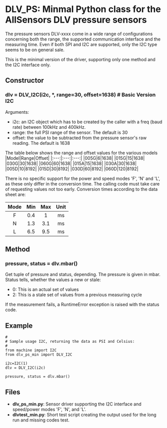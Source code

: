 # DLV_PS: Minmal Python class for the AllSensors DLV pressure sensors

The pressure sensors DLV-xxxx come in a wide range of configurations concerning
both the range, the supported communication interface and the measuring time.
Even if both SPI and I2C are supported, only the I2C type seems to be on general sale.

This is the minimal version of the driver, supporting only one method and
the I2C interface only.
## **Constructor**

### **dlv = DLV_I2C(i2c, \*, range=30, offset=1638) # Basic Version I2C**

Arguments: 

- i2c: an I2C object which has to be created by the caller with a freq (baud rate) between 100kHz and 400kHz. 
- range: the full PSI range of the sensor. The default is 30
- offset: the value to be subtracted from the pressure sensor's raw reading. The default is 1638

The table below shows the range and offset values for the various models
|Model|Range|Offset|
|:---:|:---:|:---:|
|005G|6|1638|
|015G|15|1638|
|030G|30|1638|
|060G|60|1638|
|015A|15|1638|
|030A|30|1638|
|005D|10|8192|
|015D|30|8192|
|030D|60|8192|
|060D|120|8192| 

There is no specific support for the power and speed modes 'F', 'N' and 'L',
as these only differ in the conversion time. The calling code must take care
of requesting values not too early. Conversion times according to the data sheet are:

|Mode|Min|Max|Unit|
|:---:|:---:|:---:|:---:|
|F|0.4|1|ms|
|N|1.3|3.1|ms|
|L|6.5|9.5|ms| 

## **Method**

### **pressure, status = dlv.mbar()**

Get tuple of pressure and status, depending. The pressure is given in mbar. Status tells,
whether the values a new or stale:

- 0: This is an actual set of values
- 2: This is a stale set of values from a previous measuring cycle

If the measurement fails, a RuntimeError exception is raised with the status code. 

## **Example**

```
#
# Sample usage I2C, returning the data as PSI and Celsius:
#
from machine import I2C
from dlv_ps_min import DLV_I2C

i2c=I2C(1)
dlv = DLV_I2C(i2c)

pressure, status = dlv.mbar()
```

## **Files**

- **dlv_ps_min.py**: Sensor driver supporting the I2C interface and speed/power modes 'F', 'N', and 'L'.
- **dlvtest_min.py**: Short test script creating the output used for the long run and missing codes test.

